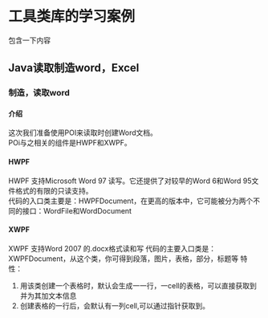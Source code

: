 # 工具类库的学习案例
包含一下内容
## Java读取制造word，Excel
### 制造，读取word
#### 介绍
这次我们准备使用POI来读取时创建Word文档。  
POi与之相关的组件是HWPF和XWPF。  
#### HWPF
HWPF 支持Microsoft Word 97 读写。它还提供了对较早的Word 6和Word 95文件格式的有限的只读支持。  
代码的入口类主要是：HWPFDocument，在更高的版本中，它可能被分为两个不同的接口：WordFile和WordDocument  
#### XWPF 
XWPF 支持Word 2007 的.docx格式读和写
代码的主要入口类是：XWPFDocument，从这个类，你可得到段落，图片，表格，部分，标题等
特性：  
1. 用该类创建一个表格时，默认会生成一一行，一cell的表格，可以直接获取到并为其加文本信息  
2. 创建表格的一行后，会默认有一列cell,可以通过指针获取到。

